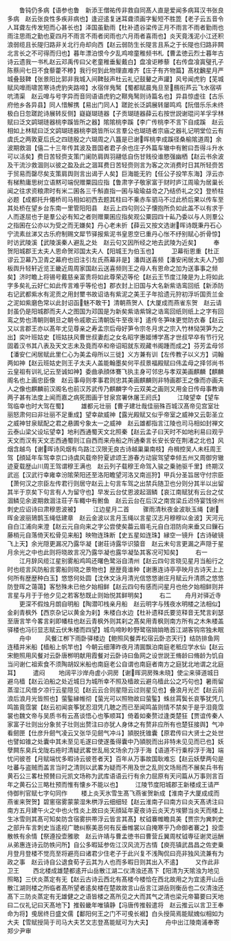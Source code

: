 <!-- { "loadSidebar": true } -->
　　鲁钝仍多病【语参也鲁　新添王僧祐传非救自同髙人直是爱闻多病耳汉书张良多病　赵云张良性多疾非病也】逢迎逺复迷耳聋须画字髪短不胜箆【老子云五音令人耳聋左传发短而心甚长也】泽国虽勤雨【杜补遗谷梁传正月不雨言不雨者勤雨也雨注思雨之勤也夏四月不雨言不雨者闵雨也六月雨者喜雨也】炎天竟浅泥小江还积浪弱缆且长隄归路非关北行舟却向西【赵云弱防生长隄言且系之于长隄也归路非闗北言长之不可得而归也】暮年漂泊恨今夕乱鸡啼童稚频书札【曹孟徳云烈士暮年古诗云遗我一书札赵云邓禹传曰父老童稚垂髪戴白】盘飡讵糁藜【右传盘飡寘璧孔子陈蔡间七日不食藜藿不糁】我行何到此物理直难齐【庄子有齐物篇】髙枕飜星月严城叠鼓鞞【张景阳比郭非我城入间鞞鼔声杜云礼记鼓鼙之声讙】风号闻虎豹【芜城赋风嘷雨啸苦寒诗虎豹夹路啼】水宿伴鳬鹥【蜀都赋晨鳬旦至鴈衔芦云飞水宿哢吭清渠　赵云嘷与号字异而音同语语虎豹之鞹鳬鹥则诗篇名也】异县惊虚往【古乐府他乡各异县】同人惜解携【易出门同人】蹉跎长泛鹢展转屡鸣鸡【阮借乐乐未终极白日忽蹉跎诗展转反侧】嶷嶷瑚琏器【子贡瑚琏器薛云右按世説谢琨问羊孚孚林赋曰泛文鹢瑚琏器桃李蹊皆所之器】隂隂桃李蹊【李广传桃李不言下自成蹊　赵云相如上林赋曰泛文鹢瑚琏器桃李跳皆所以言羣公也瑚琏者宗庙之器礼记明堂位云有虞氏之两敦夏后氏之四琏殷之六瑚周之八簋是已谢晖桃李成蹊径桑榆隂道周】余波期救涸【僖二十三年传其波及晋国者君子余也庄子外篇车辙中有鲋曰吾得斗升水可以活矣】费日苦轻赍支策门阑防肩舆羽翮低自伤甘贱役谁愍强幽栖【赵云书余波及干流沙救涸则以彼之盈及此之涸耳费日苦轻赍则言为客之次消费时日其所轻赍苦于贸易而罄尽矣支策肩舆则言出谒于人矣】巨海能无钓【任公子投竿东海】浮云亦有梯勲庸思树立语黙可端倪赠粟园应指【鲁肃字子敬家富于财时庐江周瑜为居巢长闻之往求资粮肃时有米二囷各三千斛直指一囷与瑜瑜益竒之乃结侨礼之交】登桥柱必题【成都托升僊桥司马相如初西去题其柱曰不乗赤车驷马不过此桥后果以传车至其处桥在望乡台东南一里管阳阳县　赵云上四句则公子懐抱所负如此盖不以有求于人而遂屈也于是羣公必有知之者则赠粟囷应指矣观公粟园四十畆乃委以与人则羣公之指囷在公亦以为受之而无嫌矣】丹心老未折【薛云又按文选谢晖诗既秉丹石心宁流素丝涕又古乐府制赐文犀节驿报紫泥书皇恩空已重丹心怅不纾别赋心折骨惊】时访武陵溪【武陵溪秦人避乱之处　赵云句又因所经之地去武陵为近矣】
　　奉贺阳城郡王太夫人恩命贺邓国太夫人【阳城王为伯玉也】
　　卫幕衔恩重【杜正谬云卫幕乃卫青之幕府也旧注引左氏燕幕非是】潘舆送喜频【潘安闲居太夫人乃御板舆升轻轩近览王畿近周周家国赵云送喜频则王之母人有恩命之加为送事事之频矣】济时瞻上将锡号戴慈亲富贵将如此尊荣迈等伦【赵云王节度江陵是为上将如此字多矣礼云好仁如此传言难乎等伦也】郡衣封上旧国与大名新紫诰鸾回纸【新添防右记武都紫水有泥贡之用封壐书故诏诰有紫泥之美王子年拾遗元狩初浮圻国贡兰金之泥如紫磨色常以此封诏函魅不敢干】清朝燕贺人【大厦成而燕雀东贺　赵云请封虽仍是阳城郡而夫人之图国为邓国是为新矣紫诰紫锦之诰鸾回纸则纸上之字有回鸾之势也清朝则朝旦之朝令戚歌云清朝饭牛至夜半】逺传冬笋味更觉防衣春【赵云又以言郡王亦以髙年尤见尊亲之寿孟宗后母好笋令宗冬月求之宗入竹林恸哭笋为之出】奕叶班姑史【班姑扶风曹世叔妻彪之女名昭字惠姬博学髙才世叔早卒有节行兄固着汉书其八表及天文志未及竟而卒和帝诏昭就东观藏书阁踵而成之】芬芳孟母邻【潘安仁闲居赋此里仁心为美孟母所以三徙】义方兼有训【左传教子以义方】词翰两如神【赵云班姑史则王子太夫人盖能翰墨矣何平叔景福殿赋曰伟孟母之择邻尚书云皇祖有训礼记云至诚如神】委曲承顔体鶱飞执主身可邻忠与孝双美画麒麟【麒麟阁名也上画忠臣像　赵云事母则孝事君则忠其美画麒麟则非特画郡王之像而亦画夫人之像也麒麟前汉阁名也前汉苏武传乃麒麟字今云双美之画则又用金日传母事教诲两子甚有法度上闻而嘉之病死图画于甘泉宫署休屠王阏氏】
　　江陵望幸【望车驾临幸也时大驾在蜀】
　　雄都元壮丽【曹子建壮哉佳丽殊百城汉髙帝见宫室壮丽怒肃何曰非壮丽不足重成】望幸歘威神【露光殿赋又似乎帝室之威神又云彰圣立之威神甘泉赋配之君之悬圃兮象太一之威神　赵云雄都指言江陵也司马相如封禅文云泰山梁父设坛望幸】地利西通蜀天文北照秦【赵云孟子曰天时不如地利易曰观乎天文而汉有天文志西通蜀则江自西而来舟船之所通秦言长安长安在荆渚之北也】风烟含越鸟【谢晖诗风烟有鸟路江汉限无良古诗越巢巢南枝】舟楫控吴人未枉周王驾【顔延年车驾幸京口诗虞风载帝狩夏谚颂王游春方动宸驾望幸倾五州又周御穷辙迹夏载歴山川周王驾谓穆王满也　赵云列子载穆王命驾入骏之乗驰驱千里】终期汉武巡【汉武行幸雍幸汾隂荣阳还至洛阳瞻望河洛又南巡狩】甲兵分圣旨居守付宗臣【萧何汉之宗臣左传君行则居守赵云上句言车驾之出禁兵随卫也分则分其半以出留其半于京矣下句言有人为留守也】早发云台仗恩波起涸鳞【哀江南赋犹有云台之仗涸鳞见余波期救涸注荘子车輙中有鲋鱼　赵云云台在后汉之南宫梁丘迟侍宴饯徐州刺史应诏诗曰肃穆恩波被】
　　江边星月二首
　　骤雨清秋夜金波耿玉绳【谢晖金波丽鳷鹊玉绳低建章　赵云金波以言月玉绳以言星汉志月穆穆以金波】天河元自白江浦向来澄【赵云元自向来之字公尝使矣葢云眉毛元自白泪防向来垂又曰鏁石藤梢元自落倚天松骨见来船】映物连珠断【史五星如连珠】縁空一镜升【古诗破镜飞上天】余光隠更漏况乃露华凝【谢荘诗露华识猿音　赵云末句言更漏之声隠于星月余光之中也此则将晓故言况乃露华凝也露华凝坠其客况可知矣】
　　右一
　　江月辞风缆江星别雾船鸡鸣还曙色鹭浴自清州【赵云四句言晓见星月当船行之时也缆言风防船言雾船则晓之景物也】歴歴竟谁种【谢惠连诗亭亭映月古诗天上上何所有歴歴种白玉】悠悠何处圆【沈休文泳月清光信悠悠谢庄月赋云升清质之悠悠防登晖之蔼蔼】客愁殊未已他夕始相鲜【赵云四句有感而问星月也他夕始相鲜则并言星与月于于他夕见之若客愁既止则始悦其鲜明矣】
　　右二
　　舟月对驿近寺
　　更深不假烛月朗自明船【陶潜叩栈亲月船　赵云明字与残夜水明楼之法相似】金刹青枫外【西京杂记以黄金为刹】朱楼白水边【杜补遗释氏要览释音无梵言刹瑟至唐言竿今畧言刹即幡柱也赵云青枫外则其刹之髙矣用青枫则南方所有之木朱楼盖驿楼也冯衍显志赋云伏朱楼而四望】城鸟啼眇眇野鹭宿姢姢皓首江湖客钩帘独未眠
　　舟中
　　风餐江栁下雨卧驿楼边【鲍照风餐弄松宿云卧恣天行】结防排鱼网连穑并米船【樯船上帆竿也】今朝云细薄昨夜月清圎飘泊南庭老秪应学水仙【赵云宋鲍照用风餐对云卧唐栁明献用霞餐对云卧诗曰鱼网之设世説王脩龄曰脩龄为饥自当问谢仁祖索食不须陶胡奴米船也南庭老公自谓也南庭者南方之庭犹北地谓之北庭耳】
　　遣闷
　　地阔平沙岸舟虗小洞房【谢晖洞房殊未晓】使尘来驿道城日避乌樯【赵云泊船之处近城日为城所幸不照及樯故云避乌樯此公之巧句也】暑雨留蒸湿江风借夕凉行云星隠见【赵云云合则星隠云过则星见也】叠浪月光芒【赵云前浪后浪月光皆照也】萤鍳縁帷彻【萤光可以照物故曰萤鍳】蛛丝罥鬓长哀筝犹凭几鸣笛竟霑裳【赵云初闻哀筝犹忍泪凭几聴之而已至闻鸣苖则情不禁矣于是乎泪竟霑裳也魏文帝与吴质书有云髙谈悟心也筝顺耳】倚着如秦赘过逢类楚狂【贾谊传秦人家富子壮则出分象贫子壮则出赘注曰亦犹人身体之有赘非应所有也楚狂接舆】气冲看劒匣【仕彦升劒气凌云又张华见劒气冲斗】頴脱抚锥囊【原君传曰大贤士之处世也譬如锥之处囊中其未至见毛遂曰使遂蚤得囊中乃頴脱而出非特未见见而已也】妖孽闗东臭兵戈陇右疮时清疑武畧世乱局文场余力浮于海【语道不行乗桴浮于海】端忧问彼苍【月赋端忧多暇诗云彼苍者天】百年从万事故国耿难忘【赵云妖孽两句是吐蕃与盗贼而盖言当时之清则以武畧为疑而不用及世之乱则文场局而不展矣兵书有黄石公三畧杜预賛曰元凯文场称为武库语语云行有余力屈原有天问篇从万事则言百年之黄石公三略杜预而惟有懐乡不能以也】
　　江陵节度阳城郡王新楼成王请严侍御判官赋七字句同作
　　楼上炎天氷雪生髙飞燕雀贺新成【淮南子大厦成成而燕雀来贺贺】碧窻宿雾蒙蒙湿朱栱浮云细细轻【赵云淮南子曰南方曰炎天髙诱注曰南方五月建午火之中也火性炎上故曰炎天顔延年夏夜诗云炎天方埃鬰当炎天而楼上生冰雪则其髙可知矣防含宿雾拱帯浮云皆言其髙】杖钺褰帷瞻具美【贾宗为兾刺史之部升车言刺史当逺视广聴纠察美恶何有反垂帷裳以自掩寒乎乃命御者褰之】投壶散帙有余情【祭遵投壶雅歌　赵云许靖与曹孟徳书曰曹营丘翼周杖钺専征谢灵运酬从弟惠连诗云防帙问所】自公多暇延参佐江汉风流万古情【庾亮镇武昌昌之佐吏乗月登月登楼不觉亮至将避亮曰诸君少住老子于此兴复不浅陶侃曰亮非独风流兼有为政之事　赵云诗自公退食荀子云其为人也而多暇日则其出入不逺】
　　又作此非卫王
　　西北楼成雄楚都逺开山岳散江湖二仪清浊还髙下【阳清为天隂浊为地见照略】三伏炎蒸定有无【赵云古诗云西北有髙楼今楼恰在西北故用之为宜逺开山岳散江湖则楼之所临者髙所望者逺矣楼在楚故故言山岳言江湖岳则衡岳也二仪清浊还髙下三防炎蒸定有无雄健之之语皆楼之髙所见之大而其气之清也梁元帝纂要曰天地曰二仪礼记曰天髙地下】推毂畿年唯镇静【冯唐传推毂遣将　赵云推云以言卫王奉命为将】曵居终日盛文儒【鄱阳何王之门不可曵长裾】白头授简焉能赋媿似相如为大夫【雪赋授简于司马大夫艺文志登髙能赋可为大夫】
　　舟中出江陵南浦奉寄郑少尹审
